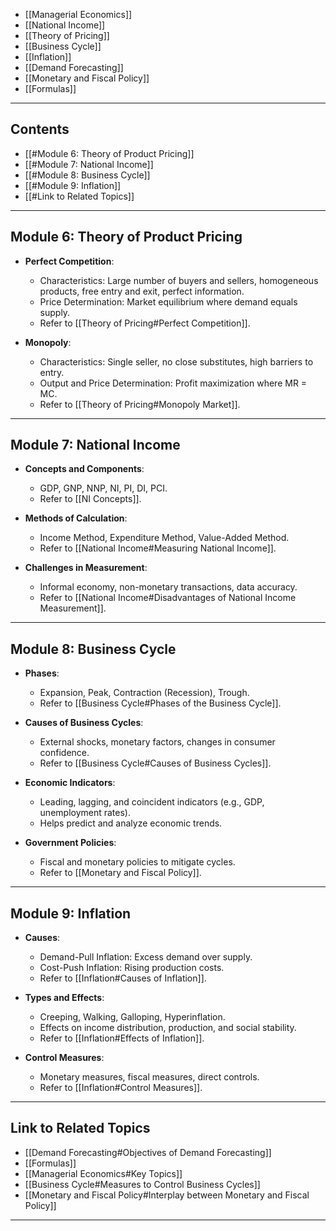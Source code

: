 
- [[Managerial Economics]]
- [[National Income]]
- [[Theory of Pricing]]
- [[Business Cycle]]
- [[Inflation]]
- [[Demand Forecasting]]
- [[Monetary and Fiscal Policy]]
- [[Formulas]]

---

## Contents

- [[#Module 6: Theory of Product Pricing]]
- [[#Module 7: National Income]]
- [[#Module 8: Business Cycle]]
- [[#Module 9: Inflation]]
- [[#Link to Related Topics]]

---

## Module 6: Theory of Product Pricing

- **Perfect Competition**:
  - Characteristics: Large number of buyers and sellers, homogeneous products, free entry and exit, perfect information.
  - Price Determination: Market equilibrium where demand equals supply.
  - Refer to [[Theory of Pricing#Perfect Competition]].

- **Monopoly**:
  - Characteristics: Single seller, no close substitutes, high barriers to entry.
  - Output and Price Determination: Profit maximization where MR = MC.
  - Refer to [[Theory of Pricing#Monopoly Market]].

---

## Module 7: National Income

- **Concepts and Components**:
  - GDP, GNP, NNP, NI, PI, DI, PCI.
  - Refer to [[NI Concepts]].

- **Methods of Calculation**:
  - Income Method, Expenditure Method, Value-Added Method.
  - Refer to [[National Income#Measuring National Income]].

- **Challenges in Measurement**:
  - Informal economy, non-monetary transactions, data accuracy.
  - Refer to [[National Income#Disadvantages of National Income Measurement]].

---

## Module 8: Business Cycle

- **Phases**:
  - Expansion, Peak, Contraction (Recession), Trough.
  - Refer to [[Business Cycle#Phases of the Business Cycle]].

- **Causes of Business Cycles**:
  - External shocks, monetary factors, changes in consumer confidence.
  - Refer to [[Business Cycle#Causes of Business Cycles]].

- **Economic Indicators**:
  - Leading, lagging, and coincident indicators (e.g., GDP, unemployment rates).
  - Helps predict and analyze economic trends.

- **Government Policies**:
  - Fiscal and monetary policies to mitigate cycles.
  - Refer to [[Monetary and Fiscal Policy]].

---

## Module 9: Inflation

- **Causes**:
  - Demand-Pull Inflation: Excess demand over supply.
  - Cost-Push Inflation: Rising production costs.
  - Refer to [[Inflation#Causes of Inflation]].

- **Types and Effects**:
  - Creeping, Walking, Galloping, Hyperinflation.
  - Effects on income distribution, production, and social stability.
  - Refer to [[Inflation#Effects of Inflation]].

- **Control Measures**:
  - Monetary measures, fiscal measures, direct controls.
  - Refer to [[Inflation#Control Measures]].

---

## Link to Related Topics

- [[Demand Forecasting#Objectives of Demand Forecasting]]
- [[Formulas]]
- [[Managerial Economics#Key Topics]]
- [[Business Cycle#Measures to Control Business Cycles]]
- [[Monetary and Fiscal Policy#Interplay between Monetary and Fiscal Policy]]

---
